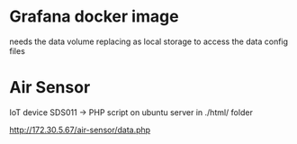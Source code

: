 # Grafana docker image

needs the data volume replacing as local storage to access the data config files


# Air Sensor

IoT device SDS011 -> PHP script on ubuntu server in ./html/ folder

http://172.30.5.67/air-sensor/data.php


